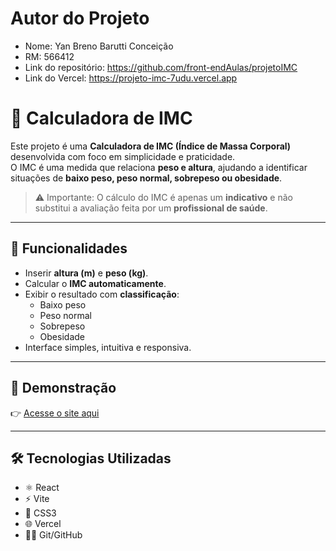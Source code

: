 # Autor do Projeto

- Nome: Yan Breno Barutti Conceição
- RM: 566412
- Link do repositório: https://github.com/front-endAulas/projetoIMC
- Link do Vercel: https://projeto-imc-7udu.vercel.app

# 🧮 Calculadora de IMC

Este projeto é uma **Calculadora de IMC (Índice de Massa Corporal)** desenvolvida com foco em simplicidade e praticidade.  
O IMC é uma medida que relaciona **peso e altura**, ajudando a identificar situações de **baixo peso, peso normal, sobrepeso ou obesidade**.

> ⚠️ Importante: O cálculo do IMC é apenas um **indicativo** e não substitui a avaliação feita por um **profissional de saúde**.

---

## 🚀 Funcionalidades

- Inserir **altura (m)** e **peso (kg)**.
- Calcular o **IMC automaticamente**.
- Exibir o resultado com **classificação**:
  - Baixo peso
  - Peso normal
  - Sobrepeso
  - Obesidade
- Interface simples, intuitiva e responsiva.

---

## 📸 Demonstração

👉 [Acesse o site aqui](https://projeto-imc-7udu.vercel.app)

---

## 🛠️ Tecnologias Utilizadas

- ⚛️ React 
- ⚡ Vite 
- 🎨 CSS3  
- 🌐 Vercel
- 🧑‍💻 Git/GitHub  
